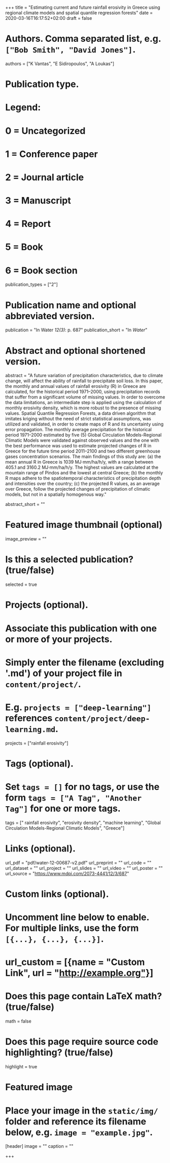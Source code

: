 +++
title = "Estimating current and future rainfall erosivity in Greece using regional climate models and spatial quantile regression forests"
date = 2020-03-16T16:17:52+02:00
draft = false

# Authors. Comma separated list, e.g. `["Bob Smith", "David Jones"]`.
authors = ["K Vantas", "E Sidiropoulos", "A Loukas"]

# Publication type.
# Legend:
# 0 = Uncategorized
# 1 = Conference paper
# 2 = Journal article
# 3 = Manuscript
# 4 = Report
# 5 = Book
# 6 = Book section
publication_types = ["2"]

# Publication name and optional abbreviated version.
publication = "In Water *12(3)*: p. 687"
publication_short = "In *Water*"
# Abstract and optional shortened version.
abstract = "A future variation of precipitation characteristics, due to climate change, will affect the ability of rainfall to precipitate soil loss. In this paper, the monthly and annual values of rainfall erosivity (R) in Greece are calculated, for the historical period 1971–2000, using precipitation records that suffer from a significant volume of missing values. In order to overcome the data limitations, an intermediate step is applied using the calculation of monthly erosivity density, which is more robust to the presence of missing values. Spatial Quantile Regression Forests, a data driven algorithm that imitates kriging without the need of strict statistical assumptions, was utilized and validated, in order to create maps of R and its uncertainty using error propagation. The monthly average precipitation for the historical period 1971–2000 estimated by five (5) Global Circulation Models-Regional Climatic Models were validated against observed values and the one with the best performance was used to estimate projected changes of R in Greece for the future time period 2011–2100 and two different greenhouse gases concentration scenarios. The main findings of this study are: (a) the mean annual R in Greece is 1039 MJ·mm/ha/h/y, with a range between 405.1 and 3160.2 MJ·mm/ha/h/y. The highest values are calculated at the mountain range of Pindos and the lowest at central Greece; (b) the monthly R maps adhere to the spatiotemporal characteristics of precipitation depth and intensities over the country; (c) the projected R values, as an average over Greece, follow the projected changes of precipitation of climatic models, but not in a spatially homogenous way."

abstract_short = ""

# Featured image thumbnail (optional)
image_preview = ""

# Is this a selected publication? (true/false)
selected = true

# Projects (optional).
#   Associate this publication with one or more of your projects.
#   Simply enter the filename (excluding '.md') of your project file in `content/project/`.
#   E.g. `projects = ["deep-learning"]` references `content/project/deep-learning.md`.
projects = ["rainfall erosivity"]

# Tags (optional).
#   Set `tags = []` for no tags, or use the form `tags = ["A Tag", "Another Tag"]` for one or more tags.
tags = [" rainfall erosivity", "erosivity density", "machine learning", "Global Circulation Models-Regional Climatic Models", "Greece"]

# Links (optional).
url_pdf = "pdf/water-12-00687-v2.pdf"
url_preprint = ""
url_code = ""
url_dataset = ""
url_project = ""
url_slides = ""
url_video = ""
url_poster = ""
url_source = "https://www.mdpi.com/2073-4441/12/3/687"

# Custom links (optional).
#   Uncomment line below to enable. For multiple links, use the form `[{...}, {...}, {...}]`.
# url_custom = [{name = "Custom Link", url = "http://example.org"}]

# Does this page contain LaTeX math? (true/false)
math = false

# Does this page require source code highlighting? (true/false)
highlight = true

# Featured image
# Place your image in the `static/img/` folder and reference its filename below, e.g. `image = "example.jpg"`.
[header]
image = ""
caption = ""

+++
